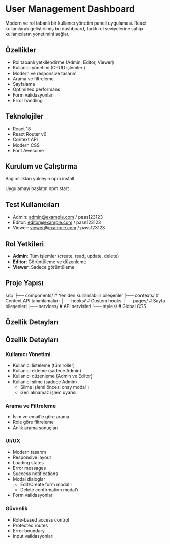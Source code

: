 # User Management Dashboard

Modern ve rol tabanlı bir kullanıcı yönetim paneli uygulaması. React kullanılarak geliştirilmiş bu dashboard, farklı rol seviyelerine sahip kullanıcıların yönetimini sağlar.

## Özellikler

-  Rol tabanlı yetkilendirme (Admin, Editor, Viewer)
-  Kullanıcı yönetimi (CRUD işlemleri)
-  Modern ve responsive tasarım
-  Arama ve filtreleme
-  Sayfalama
-  Optimized performans
-  Form validasyonları
-  Error handling

## Teknolojiler

- React 18
- React Router v6
- Context API
- Modern CSS
- Font Awesome

## Kurulum ve Çalıştırma

Bağımlılıkları yükleyin
npm install

Uygulamayı başlatın
npm start




## Test Kullanıcıları

- Admin: admin@example.com / pass123123
- Editor: editor@example.com / pass123123
- Viewer: viewer@example.com / pass123123

## Rol Yetkileri

- **Admin**: Tüm işlemler (create, read, update, delete)
- **Editor**: Görüntüleme ve düzenleme
- **Viewer**: Sadece görüntüleme

## Proje Yapısı


src/
├── components/ # Yeniden kullanılabilir bileşenler
├── contexts/ # Context API tanımlamaları
├── hooks/ # Custom hooks
├── pages/ # Sayfa bileşenleri
├── services/ # API servisleri
└── styles/ # Global CSS



## Özellik Detayları


## Özellik Detayları

### Kullanıcı Yönetimi
- Kullanıcı listeleme (tüm roller)
- Kullanıcı ekleme (sadece Admin)
- Kullanıcı düzenleme (Admin ve Editor)
- Kullanıcı silme (sadece Admin)
  - Silme işlemi öncesi onay modal'ı
  - Geri alınamaz işlem uyarısı

### Arama ve Filtreleme
- İsim ve email'e göre arama
- Role göre filtreleme
- Anlık arama sonuçları

### UI/UX
- Modern tasarım
- Responsive layout
- Loading states
- Error messages
- Success notifications
- Modal dialoglar
  - Edit/Create form modal'ı
  - Delete confirmation modal'ı
- Form validasyonları

### Güvenlik
- Role-based access control
- Protected routes
- Error boundary
- Input validasyonları
